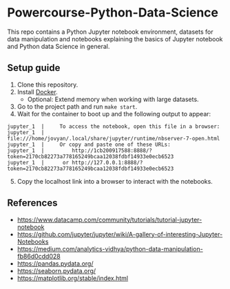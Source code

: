 # Powercourse-Python-Data-Science
This repo contains a Python Jupyter notebook environment, 
datasets for data manipulation and notebooks explaining 
the basics of Jupyter notebook and Python data Science in general.

## Setup guide
1. Clone this repository.
2. Install [Docker](https://www.docker.com/products/docker-desktop).
    - Optional: Extend memory when working with large datasets.
3. Go to the project path and run `make start`.
4. Wait for the container to boot up and the following output to appear:
```
jupyter_1  |     To access the notebook, open this file in a browser:
jupyter_1  |         file:///home/jovyan/.local/share/jupyter/runtime/nbserver-7-open.html
jupyter_1  |     Or copy and paste one of these URLs:
jupyter_1  |         http://1cb200917588:8888/?token=2170cb82273a778165249bcaa12038fdbf14933e0ecb6523
jupyter_1  |      or http://127.0.0.1:8888/?token=2170cb82273a778165249bcaa12038fdbf14933e0ecb6523
```
5. Copy the localhost link into a browser to interact with the notebooks.

## References
- https://www.datacamp.com/community/tutorials/tutorial-jupyter-notebook
- https://github.com/jupyter/jupyter/wiki/A-gallery-of-interesting-Jupyter-Notebooks
- https://medium.com/analytics-vidhya/python-data-manipulation-fb86d0cdd028
- https://pandas.pydata.org/
- https://seaborn.pydata.org/
- https://matplotlib.org/stable/index.html